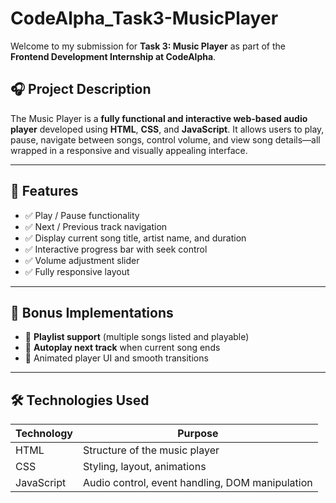 # CodeAlpha_Task3-MusicPlayer

Welcome to my submission for **Task 3: Music Player** as part of the **Frontend Development Internship at CodeAlpha**.

## 🎧 Project Description

The Music Player is a **fully functional and interactive web-based audio player** developed using **HTML**, **CSS**, and **JavaScript**. It allows users to play, pause, navigate between songs, control volume, and view song details—all wrapped in a responsive and visually appealing interface.

---

## 🔑 Features

- ✅ Play / Pause functionality
- ✅ Next / Previous track navigation
- ✅ Display current song title, artist name, and duration
- ✅ Interactive progress bar with seek control
- ✅ Volume adjustment slider
- ✅ Fully responsive layout

---

## 🌟 Bonus Implementations

- 🔹 **Playlist support** (multiple songs listed and playable)
- 🔹 **Autoplay next track** when current song ends
- 🔹 Animated player UI and smooth transitions

---

## 🛠️ Technologies Used

| Technology | Purpose |
|------------|---------|
| HTML       | Structure of the music player |
| CSS        | Styling, layout, animations |
| JavaScript | Audio control, event handling, DOM manipulation |




